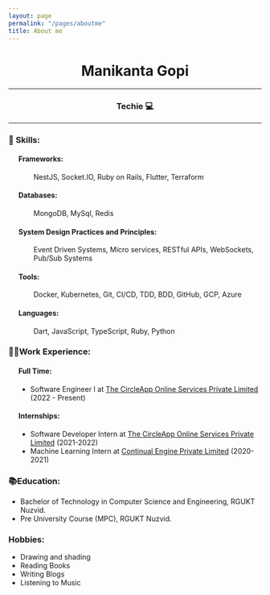 ```yaml
---
layout: page
permalink: "/pages/aboutme"
title: About me
---
```


<div style="text-align: center;">

<h1>Manikanta Gopi</h1>

</div>

---
<div style="text-align: center; text-autospace: ideograph-alpha">

<h3>Techie 💻</h3>

</div>

-----
<div style="text-align: left;">
    <h3> 🦾 Skills:</h3>
    <div style="margin-left: 20px">
       <h4> Frameworks:</h4>
        <div style="margin-left: 30px">
            NestJS, Socket.IO, Ruby on Rails, Flutter, Terraform
        </div>
         <h4> Databases:</h4>
        <div style="margin-left: 30px">
            MongoDB, MySql, Redis
        </div>
        <h4> System Design Practices and Principles:</h4>
        <div style="margin-left: 30px">
            Event Driven Systems, Micro services, RESTful APIs, WebSockets, Pub/Sub Systems
        </div>
            <h4> Tools:</h4>
        <div style="margin-left: 30px">
            Docker, Kubernetes, Git, CI/CD, TDD, BDD, GitHub, GCP, Azure
        </div>
        <h4> Languages:</h4>
        <div style="margin-left: 30px">
            Dart, JavaScript, TypeScript, Ruby, Python
        </div>
    </div>
</div>

<div style="text-align: left;">
<h3>👨‍💻Work Experience:</h3>
    <div style="text-align: left; margin-left: 20px;">
        <h4>Full Time:</h4>
            <ul>
              <li>Software Engineer I at <a href="https://praja.buzz/">The CircleApp Online Services Private Limited</a> (2022 - Present)</li>
            </ul>
        <h4>Internships:</h4>
            <ul>
              <li>Software Developer Intern at <a href="https://praja.buzz/">The CircleApp Online Services Private Limited</a> (2021-2022)</li>
              <li>Machine Learning Intern at <a href="https://www.continualengine.com/">Continual Engine Private Limited</a> (2020-2021)</li>
            </ul>
    </div>
</div>

<div style="text-align: left;">
<h3>📚Education:</h3>
<ul>
  <li>Bachelor of Technology in Computer Science and Engineering, RGUKT Nuzvid.</li>
  <li>Pre University Course (MPC), RGUKT Nuzvid.</li>
</ul>
</div>

<h3 style="text-align: left;">Hobbies:</h3>
<ul>
  <li>Drawing and shading</li>
  <li>Reading Books</li>
  <li>Writing Blogs</li>
  <li>Listening to Music</li>
</ul>



